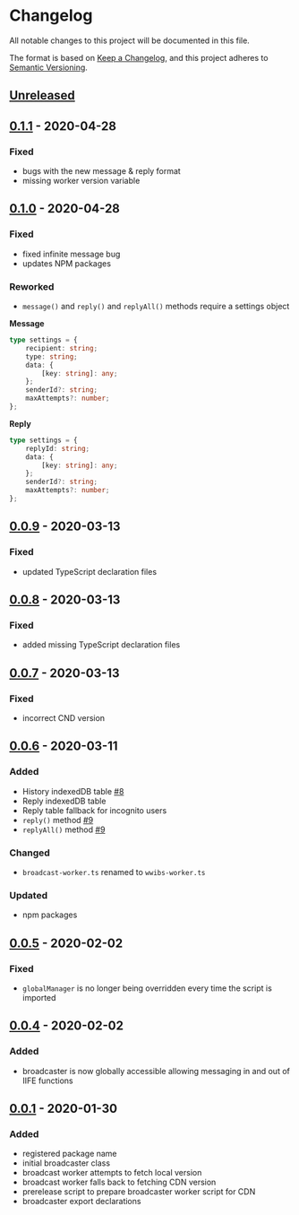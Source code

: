 # Changelog

All notable changes to this project will be documented in this file.

The format is based on [Keep a Changelog](https://keepachangelog.com/en/1.0.0/),
and this project adheres to [Semantic Versioning](https://semver.org/spec/v2.0.0.html).

## [Unreleased]

## [0.1.1] - 2020-04-28

### Fixed

-   bugs with the new message & reply format
-   missing worker version variable

## [0.1.0] - 2020-04-28

### Fixed

-   fixed infinite message bug
-   updates NPM packages

### Reworked

-   `message()` and `reply()` and `replyAll()` methods require a settings object

**Message**

```typescript
type settings = {
    recipient: string;
    type: string;
    data: {
        [key: string]: any;
    };
    senderId?: string;
    maxAttempts?: number;
};
```

**Reply**

```typescript
type settings = {
    replyId: string;
    data: {
        [key: string]: any;
    };
    senderId?: string;
    maxAttempts?: number;
};
```

## [0.0.9] - 2020-03-13

### Fixed

-   updated TypeScript declaration files

## [0.0.8] - 2020-03-13

### Fixed

-   added missing TypeScript declaration files

## [0.0.7] - 2020-03-13

### Fixed

-   incorrect CND version

## [0.0.6] - 2020-03-11

### Added

-   History indexedDB table [#8](https://github.com/Pageworks/wwibs/issues/8)
-   Reply indexedDB table
-   Reply table fallback for incognito users
-   `reply()` method [#9](https://github.com/Pageworks/wwibs/issues/9)
-   `replyAll()` method [#9](https://github.com/Pageworks/wwibs/issues/9)

### Changed

-   `broadcast-worker.ts` renamed to `wwibs-worker.ts`

### Updated

-   npm packages

## [0.0.5] - 2020-02-02

### Fixed

-   `globalManager` is no longer being overridden every time the script is imported

## [0.0.4] - 2020-02-02

### Added

-   broadcaster is now globally accessible allowing messaging in and out of IIFE functions

## [0.0.1] - 2020-01-30

### Added

-   registered package name
-   initial broadcaster class
-   broadcast worker attempts to fetch local version
-   broadcast worker falls back to fetching CDN version
-   prerelease script to prepare broadcaster worker script for CDN
-   broadcaster export declarations

[unreleased]: https://github.com/Pageworks/wwibs/compare/v0.1.1...HEAD
[0.1.1]: https://github.com/Pageworks/wwibs/releases/tag/v0.1.1...v0.1.0
[0.1.0]: https://github.com/Pageworks/wwibs/releases/tag/v0.1.0...v0.0.9
[0.0.9]: https://github.com/Pageworks/wwibs/releases/tag/v0.0.9...v0.0.8
[0.0.8]: https://github.com/Pageworks/wwibs/releases/tag/v0.0.8...v0.0.7
[0.0.7]: https://github.com/Pageworks/wwibs/releases/tag/v0.0.7...v0.0.6
[0.0.6]: https://github.com/Pageworks/wwibs/releases/tag/v0.0.6...v0.0.5
[0.0.5]: https://github.com/Pageworks/wwibs/releases/tag/v0.0.5...v0.0.4
[0.0.4]: https://github.com/Pageworks/wwibs/releases/tag/v0.0.4...v0.0.1
[0.0.1]: https://github.com/Pageworks/wwibs/releases/tag/v0.0.1
